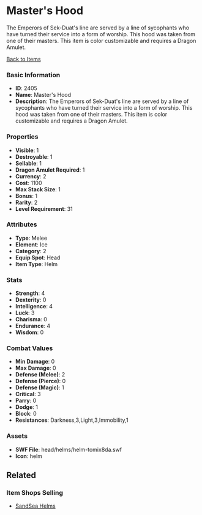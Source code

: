 # Master's Hood

The Emperors of Sek-Duat's line are served by a line of sycophants who have turned their service into a form of worship.  This hood was taken from one of their masters. This item is color customizable and requires a Dragon Amulet.

[Back to Items](../items.md)

### Basic Information

- **ID**: 2405
- **Name**: Master&#039;s Hood
- **Description**: The Emperors of Sek-Duat&#039;s line are served by a line of sycophants who have turned their service into a form of worship.  This hood was taken from one of their masters. This item is color customizable and requires a Dragon Amulet.

### Properties

- **Visible**: 1
- **Destroyable**: 1
- **Sellable**: 1
- **Dragon Amulet Required**: 1
- **Currency**: 2
- **Cost**: 1100
- **Max Stack Size**: 1
- **Bonus**: 1
- **Rarity**: 2
- **Level Requirement**: 31

### Attributes

- **Type**: Melee
- **Element**: Ice
- **Category**: 2
- **Equip Spot**: Head
- **Item Type**: Helm

### Stats

- **Strength**: 4
- **Dexterity**: 0
- **Intelligence**: 4
- **Luck**: 3
- **Charisma**: 0
- **Endurance**: 4
- **Wisdom**: 0

### Combat Values

- **Min Damage**: 0
- **Max Damage**: 0
- **Defense (Melee)**: 2
- **Defense (Pierce)**: 0
- **Defense (Magic)**: 1
- **Critical**: 3
- **Parry**: 0
- **Dodge**: 1
- **Block**: 0
- **Resistances**: Darkness,3,Light,3,Immobility,1

### Assets

- **SWF File**: head/helms/helm-tomix8da.swf
- **Icon**: helm

## Related

### Item Shops Selling

- [SandSea Helms](../item-shops/100-sandsea-helms.md)

